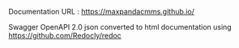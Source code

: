 Documentation URL : https://maxpandacmms.github.io/

Swagger OpenAPI 2.0 json converted to html documentation using https://github.com/Redocly/redoc
